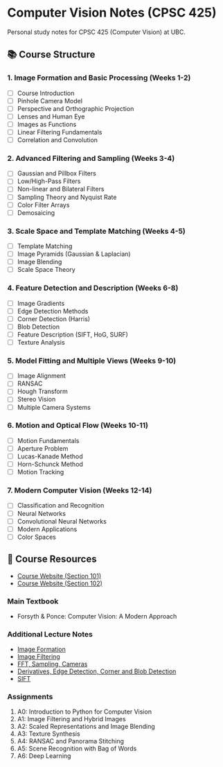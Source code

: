 # Computer Vision Notes (CPSC 425)

Personal study notes for CPSC 425 (Computer Vision) at UBC.

## 📚 Course Structure

### 1. Image Formation and Basic Processing (Weeks 1-2)
- [ ] Course Introduction
- [ ] Pinhole Camera Model
- [ ] Perspective and Orthographic Projection
- [ ] Lenses and Human Eye
- [ ] Images as Functions
- [ ] Linear Filtering Fundamentals
- [ ] Correlation and Convolution

### 2. Advanced Filtering and Sampling (Weeks 3-4)
- [ ] Gaussian and Pillbox Filters
- [ ] Low/High-Pass Filters
- [ ] Non-linear and Bilateral Filters
- [ ] Sampling Theory and Nyquist Rate
- [ ] Color Filter Arrays
- [ ] Demosaicing

### 3. Scale Space and Template Matching (Weeks 4-5)
- [ ] Template Matching
- [ ] Image Pyramids (Gaussian & Laplacian)
- [ ] Image Blending
- [ ] Scale Space Theory

### 4. Feature Detection and Description (Weeks 6-8)
- [ ] Image Gradients
- [ ] Edge Detection Methods
- [ ] Corner Detection (Harris)
- [ ] Blob Detection
- [ ] Feature Description (SIFT, HoG, SURF)
- [ ] Texture Analysis

### 5. Model Fitting and Multiple Views (Weeks 9-10)
- [ ] Image Alignment
- [ ] RANSAC
- [ ] Hough Transform
- [ ] Stereo Vision
- [ ] Multiple Camera Systems

### 6. Motion and Optical Flow (Weeks 10-11)
- [ ] Motion Fundamentals
- [ ] Aperture Problem
- [ ] Lucas-Kanade Method
- [ ] Horn-Schunck Method
- [ ] Motion Tracking

### 7. Modern Computer Vision (Weeks 12-14)
- [ ] Classification and Recognition
- [ ] Neural Networks
- [ ] Convolutional Neural Networks
- [ ] Modern Applications
- [ ] Color Spaces

## 📖 Course Resources

- [Course Website (Section 101)](https://www.cs.ubc.ca/~lsigal/teaching24_Term1a.html)
- [Course Website (Section 102)](https://www.cs.ubc.ca/~lsigal/teaching24_Term1b.html)

### Main Textbook
- Forsyth & Ponce: Computer Vision: A Modern Approach

### Additional Lecture Notes
- [Image Formation](https://www.cs.ubc.ca/~lsigal/425_2024W1/NotesW1.pdf)
- [Image Filtering](https://www.cs.ubc.ca/~lsigal/425_2024W1/NotesW2.pdf)
- [FFT, Sampling, Cameras](https://www.cs.ubc.ca/~lsigal/425_2024W1/NotesW3.pdf)
- [Derivatives, Edge Detection, Corner and Blob Detection](https://www.cs.ubc.ca/~lsigal/425_2024W1/NotesW5.pdf)
- [SIFT](https://www.cs.ubc.ca/~lsigal/425_2022W2/NotesW8.pdf)

### Assignments
1. A0: Introduction to Python for Computer Vision
2. A1: Image Filtering and Hybrid Images
3. A2: Scaled Representations and Image Blending
4. A3: Texture Synthesis
5. A4: RANSAC and Panorama Stitching
6. A5: Scene Recognition with Bag of Words
7. A6: Deep Learning